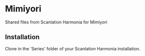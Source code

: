 # Mimiyori
Shared files from Scanlation Harmonia for Mimiyori

## Installation
Clone in the 'Series' folder of your Scanlation Harmonia installation.
